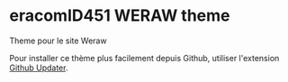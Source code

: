 # eracomID451 WERAW theme

Theme pour le site Weraw

Pour installer ce thème plus facilement depuis Github, utiliser l'extension [Github Updater](https://github.com/afragen/github-updater/releases).
